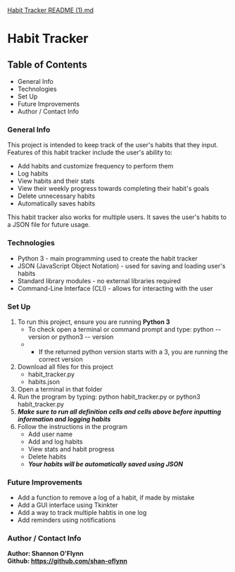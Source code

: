 [Habit Tracker README (1).md](https://github.com/user-attachments/files/22782212/Habit.Tracker.README.1.md)
# Habit Tracker

## Table of Contents
* General Info
* Technologies
* Set Up
* Future Improvements
* Author / Contact Info

### General Info
This project is intended to keep track of the user's habits that they input.
Features of this habit tracker include the user's ability to:
* Add habits and customize frequency to perform them
* Log habits
* View habits and their stats
* View their weekly progress towards completing their habit's goals
* Delete unnecessary habits
* Automatically saves habits

This habit tracker also works for multiple users. It saves the user's habits to a JSON file for future usage.

### Technologies 
* Python 3 - main programming used to create the habit tracker
* JSON (JavaScript Object Notation) - used for saving and loading user's habits
* Standard library modules - no external libraries required
* Command-Line Interface (CLI) - allows for interacting with the user

### Set Up
1. To run this project, ensure you are running **Python 3**
    * To check open a terminal or command prompt and type: python -- version or python3 -- version
    * * If the returned python version starts with a 3, you are running the correct version
2. Download all files for this project
    * habit_tracker.py
    * habits.json
3. Open a terminal in that folder
4. Run the program by typing: python habit_tracker.py or python3 habit_tracker.py
5. ***Make sure to run all definition cells and cells above before inputting information and logging habits***
6. Follow the instructions in the program
    * Add user name
    * Add and log habits
    * View stats and habit progress
    * Delete habits
    * ***Your habits will be automatically saved using JSON***

### Future Improvements
* Add a function to remove a log of a habit, if made by mistake
* Add a GUI interface using Tkinkter
* Add a way to track multiple habtis in one log
* Add reminders using notifications


### Author / Contact Info
**Author: Shannon O'Flynn** <br>
**Github: https://github.com/shan-oflynn**
